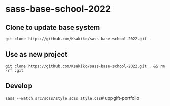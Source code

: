 # sass-base-school-2022

## Clone to update base system
`git clone https://github.com/Ksakiko/sass-base-school-2022.git .`
## Use as new project
`git clone https://github.com/Ksakiko/sass-base-school-2022.git . && rm -rf .git`

## Develop
`sass --watch src/scss/style.scss style.css`# uppgift-portfolio

